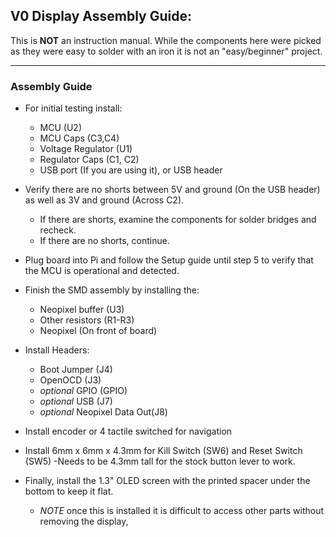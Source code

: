 ## V0 Display Assembly Guide: ##

This is **NOT** an instruction manual. While the components here were picked as they were easy to solder with an iron it is not an "easy/beginner" project.
 
----
### Assembly Guide
- For initial testing install:
    - MCU (U2)
	- MCU Caps (C3,C4)
	- Voltage Regulator (U1)
	- Regulator Caps (C1, C2)
	- USB port (If you are using it), or USB header
	
- Verify there are no shorts between 5V and ground (On the USB header) as well as 3V and ground (Across C2).
	- If there are shorts, examine the components for solder bridges and recheck.
	- If there are no shorts, continue.

- Plug board into Pi and follow the Setup guide until step 5 to verify that the MCU is operational and detected.

- Finish the SMD assembly by installing the:
	- Neopixel buffer (U3)
	- Other resistors (R1-R3)
	- Neopixel (On front of board)

- Install Headers:
	- Boot Jumper (J4)
	- OpenOCD (J3)
	- *optional* GPIO (GPIO)
	- *optional* USB (J7)
	- *optional* Neopixel Data Out(J8)
	
- Install encoder or 4 tactile switched for navigation
- Install 6mm x 6mm x 4.3mm for Kill Switch (SW6) and Reset Switch (SW5)
	-Needs to be 4.3mm tall for the stock button lever to work.
	
- Finally, install the 1.3" OLED screen with the printed spacer under the bottom to keep it flat.
	- *NOTE* once this is installed it is difficult to access other parts without removing the display,
